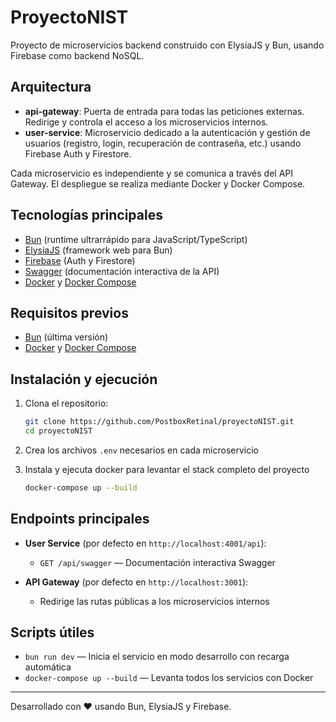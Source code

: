 # ProyectoNIST

Proyecto de microservicios backend construido con ElysiaJS y Bun, usando Firebase como backend NoSQL.

## Arquitectura

- **api-gateway**: Puerta de entrada para todas las peticiones externas. Redirige y controla el acceso a los microservicios internos.
- **user-service**: Microservicio dedicado a la autenticación y gestión de usuarios (registro, login, recuperación de contraseña, etc.) usando Firebase Auth y Firestore.

Cada microservicio es independiente y se comunica a través del API Gateway. El despliegue se realiza mediante Docker y Docker Compose.

## Tecnologías principales

- [Bun](https://bun.sh/) (runtime ultrarrápido para JavaScript/TypeScript)
- [ElysiaJS](https://elysiajs.com/) (framework web para Bun)
- [Firebase](https://firebase.google.com/) (Auth y Firestore)
- [Swagger](https://swagger.io/) (documentación interactiva de la API)
- [Docker](https://www.docker.com/) y [Docker Compose](https://docs.docker.com/compose/)

## Requisitos previos

- [Bun](https://bun.sh/) (última versión)
- [Docker](https://www.docker.com/) y [Docker Compose](https://docs.docker.com/compose/)

## Instalación y ejecución

1. Clona el repositorio:

   ```bash
   git clone https://github.com/PostboxRetinal/proyectoNIST.git
   cd proyectoNIST
   ```

2. Crea los archivos `.env` necesarios en cada microservicio

3. Instala y ejecuta docker para levantar el stack completo del proyecto

   ```bash
   docker-compose up --build
   ```

## Endpoints principales

- **User Service** (por defecto en `http://localhost:4001/api`):
  - `GET /api/swagger` — Documentación interactiva Swagger

- **API Gateway** (por defecto en `http://localhost:3001`):
  - Redirige las rutas públicas a los microservicios internos

## Scripts útiles

- `bun run dev` — Inicia el servicio en modo desarrollo con recarga automática
- `docker-compose up --build` — Levanta todos los servicios con Docker

---

Desarrollado con ❤️ usando Bun, ElysiaJS y Firebase.
